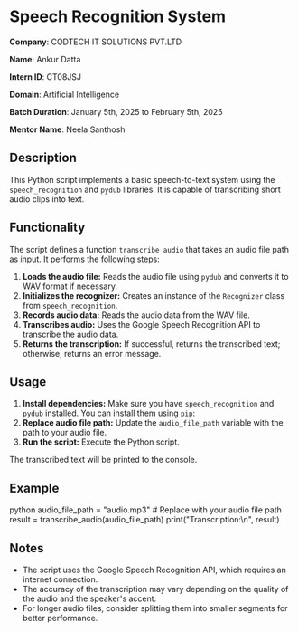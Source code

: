 # Speech Recognition System

**Company**: CODTECH IT SOLUTIONS PVT.LTD

**Name**: Ankur Datta

**Intern ID**: CT08JSJ

**Domain**: Artificial Intelligence

**Batch Duration**: January 5th, 2025 to February 5th, 2025

**Mentor Name**: Neela Santhosh 

## Description

This Python script implements a basic speech-to-text system using the `speech_recognition` and `pydub` libraries. It is capable of transcribing short audio clips into text.

## Functionality

The script defines a function `transcribe_audio` that takes an audio file path as input. It performs the following steps:

1. **Loads the audio file:** Reads the audio file using `pydub` and converts it to WAV format if necessary.
2. **Initializes the recognizer:** Creates an instance of the `Recognizer` class from `speech_recognition`.
3. **Records audio data:** Reads the audio data from the WAV file.
4. **Transcribes audio:** Uses the Google Speech Recognition API to transcribe the audio data.
5. **Returns the transcription:** If successful, returns the transcribed text; otherwise, returns an error message.

## Usage

1. **Install dependencies:** Make sure you have `speech_recognition` and `pydub` installed. You can install them using `pip`:
2. **Replace audio file path:** Update the `audio_file_path` variable with the path to your audio file.
3. **Run the script:** Execute the Python script.

The transcribed text will be printed to the console.

## Example
python audio_file_path = "audio.mp3" # Replace with your audio file path result = transcribe_audio(audio_file_path) print("Transcription:\n", result)

## Notes

- The script uses the Google Speech Recognition API, which requires an internet connection.
- The accuracy of the transcription may vary depending on the quality of the audio and the speaker's accent.
- For longer audio files, consider splitting them into smaller segments for better performance.
